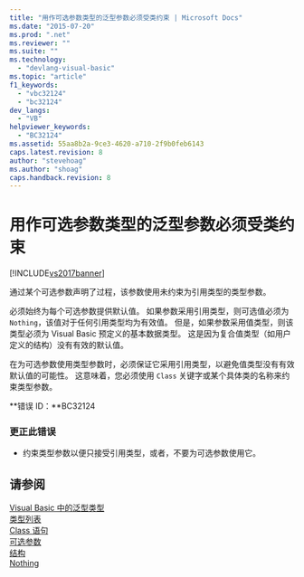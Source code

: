 ```yaml
---
title: "用作可选参数类型的泛型参数必须受类约束 | Microsoft Docs"
ms.date: "2015-07-20"
ms.prod: ".net"
ms.reviewer: ""
ms.suite: ""
ms.technology: 
  - "devlang-visual-basic"
ms.topic: "article"
f1_keywords: 
  - "vbc32124"
  - "bc32124"
dev_langs: 
  - "VB"
helpviewer_keywords: 
  - "BC32124"
ms.assetid: 55aa8b2a-9ce3-4620-a710-2f9b0feb6143
caps.latest.revision: 8
author: "stevehoag"
ms.author: "shoag"
caps.handback.revision: 8
---
```

# 用作可选参数类型的泛型参数必须受类约束
[!INCLUDE[vs2017banner](../../../visual-basic/includes/vs2017banner.md)]

通过某个可选参数声明了过程，该参数使用未约束为引用类型的类型参数。  
  
 必须始终为每个可选参数提供默认值。  如果参数采用引用类型，则可选值必须为 `Nothing`，该值对于任何引用类型均为有效值。  但是，如果参数采用值类型，则该类型必须为 Visual Basic 预定义的基本数据类型。  这是因为复合值类型（如用户定义的结构）没有有效的默认值。  
  
 在为可选参数使用类型参数时，必须保证它采用引用类型，以避免值类型没有有效默认值的可能性。  这意味着，您必须使用 `Class` 关键字或某个具体类的名称来约束类型参数。  
  
 **错误 ID：**BC32124  
  
### 更正此错误  
  
-   约束类型参数以便只接受引用类型，或者，不要为可选参数使用它。  
  
## 请参阅  
 [Visual Basic 中的泛型类型](../../../visual-basic/programming-guide/language-features/data-types/generic-types.md)   
 [类型列表](../../../visual-basic/language-reference/statements/type-list.md)   
 [Class 语句](../../../visual-basic/language-reference/statements/class-statement.md)   
 [可选参数](../../../visual-basic/programming-guide/language-features/procedures/optional-parameters.md)   
 [结构](../../../visual-basic/programming-guide/language-features/data-types/structures.md)   
 [Nothing](../../../visual-basic/language-reference/nothing.md)